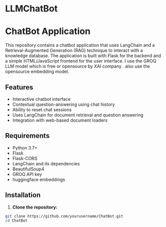 # LLMChatBot
# ChatBot Application

This repository contains a chatbot application that uses LangChain and a Retrieval-Augmented Generation (RAG) technique to interact with a knowledge database.
The application is built with Flask for the backend and a simple HTML/JavaScript frontend for the user interface.
I use the GROQ LLM model which is free or opensource by XAI company .
also use the opensource embedding model.

## Features

- Interactive chatbot interface
- Contextual question-answering using chat history
- Ability to reset chat sessions
- Uses LangChain for document retrieval and question answering
- Integration with web-based document loaders

## Requirements

- Python 3.7+
- Flask
- Flask-CORS
- LangChain and its dependencies
- BeautifulSoup4
- GROQ API key
- huggingface embeddings

## Installation

1. **Clone the repository:**

```bash
git clone https://github.com/yourusername/ChatBot.git
cd ChatBot

